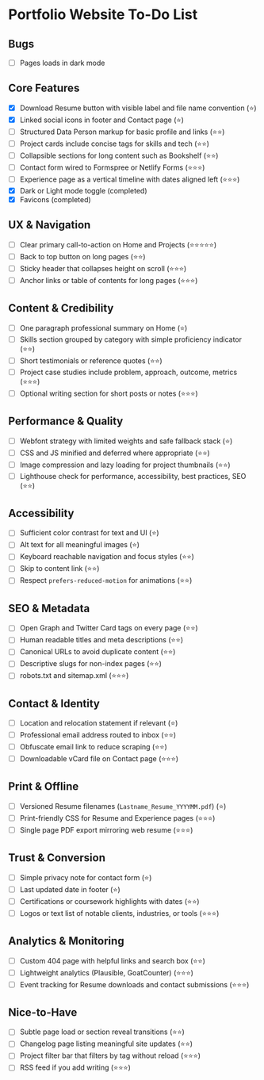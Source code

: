 # Portfolio Website To-Do List

## Bugs
- [ ] Pages loads in dark mode

## Core Features
- [x] Download Resume button with visible label and file name convention (⭐)
- [x] Linked social icons in footer and Contact page (⭐)
- [ ] Structured Data Person markup for basic profile and links (⭐⭐)
- [ ] Project cards include concise tags for skills and tech (⭐⭐)
- [ ] Collapsible sections for long content such as Bookshelf (⭐⭐)
- [ ] Contact form wired to Formspree or Netlify Forms (⭐⭐⭐)
- [ ] Experience page as a vertical timeline with dates aligned left (⭐⭐⭐)
- [x] Dark or Light mode toggle (completed)
- [x] Favicons (completed)

## UX & Navigation
- [ ] Clear primary call-to-action on Home and Projects (⭐⭐⭐⭐⭐)
- [ ] Back to top button on long pages (⭐⭐)
- [ ] Sticky header that collapses height on scroll (⭐⭐⭐)
- [ ] Anchor links or table of contents for long pages (⭐⭐⭐)

## Content & Credibility
- [ ] One paragraph professional summary on Home (⭐)
- [ ] Skills section grouped by category with simple proficiency indicator (⭐⭐)
- [ ] Short testimonials or reference quotes (⭐⭐)
- [ ] Project case studies include problem, approach, outcome, metrics (⭐⭐⭐)
- [ ] Optional writing section for short posts or notes (⭐⭐⭐)

## Performance & Quality
- [ ] Webfont strategy with limited weights and safe fallback stack (⭐)
- [ ] CSS and JS minified and deferred where appropriate (⭐⭐)
- [ ] Image compression and lazy loading for project thumbnails (⭐⭐)
- [ ] Lighthouse check for performance, accessibility, best practices, SEO (⭐⭐)

## Accessibility
- [ ] Sufficient color contrast for text and UI (⭐)
- [ ] Alt text for all meaningful images (⭐)
- [ ] Keyboard reachable navigation and focus styles (⭐⭐)
- [ ] Skip to content link (⭐⭐)
- [ ] Respect `prefers-reduced-motion` for animations (⭐⭐)

## SEO & Metadata
- [ ] Open Graph and Twitter Card tags on every page (⭐⭐)
- [ ] Human readable titles and meta descriptions (⭐⭐)
- [ ] Canonical URLs to avoid duplicate content (⭐⭐)
- [ ] Descriptive slugs for non-index pages (⭐⭐)
- [ ] robots.txt and sitemap.xml (⭐⭐⭐)

## Contact & Identity
- [ ] Location and relocation statement if relevant (⭐)
- [ ] Professional email address routed to inbox (⭐⭐)
- [ ] Obfuscate email link to reduce scraping (⭐⭐)
- [ ] Downloadable vCard file on Contact page (⭐⭐⭐)

## Print & Offline
- [ ] Versioned Resume filenames (`Lastname_Resume_YYYYMM.pdf`) (⭐)
- [ ] Print-friendly CSS for Resume and Experience pages (⭐⭐⭐)
- [ ] Single page PDF export mirroring web resume (⭐⭐⭐)

## Trust & Conversion
- [ ] Simple privacy note for contact form (⭐)
- [ ] Last updated date in footer (⭐)
- [ ] Certifications or coursework highlights with dates (⭐⭐)
- [ ] Logos or text list of notable clients, industries, or tools (⭐⭐⭐)

## Analytics & Monitoring
- [ ] Custom 404 page with helpful links and search box (⭐⭐)
- [ ] Lightweight analytics (Plausible, GoatCounter) (⭐⭐⭐)
- [ ] Event tracking for Resume downloads and contact submissions (⭐⭐⭐)

## Nice-to-Have
- [ ] Subtle page load or section reveal transitions (⭐⭐)
- [ ] Changelog page listing meaningful site updates (⭐⭐)
- [ ] Project filter bar that filters by tag without reload (⭐⭐⭐)
- [ ] RSS feed if you add writing (⭐⭐⭐)
